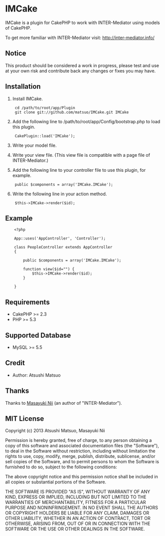 # IMCake

IMCake is a plugin for CakePHP to work with INTER-Mediator using models of CakePHP.

To get more familiar with INTER-Mediator visit: http://inter-mediator.info/

## Notice

This product should be considered a work in progress, please test and use at your own risk and contribute back any changes or fixes you may have.

## Installation

1. Install IMCake.

		cd /path/to/root/app/Plugin
		git clone git://github.com/matsuo/IMCake.git IMCake

2. Add the following line to /path/to/root/app/Config/bootstrap.php to load this plugin.

		CakePlugin::load('IMCake');

3. Write your model file.

4. Write your view file. (This view file is compatible with a page file of INTER-Mediator.)

5. Add the following line to your controller file to use this plugin, for example.

		public $components = array('IMCake.IMCake');

6. Write the following line in your action method.

		$this->IMCake->render($id);

## Example

		<?php

		App::uses('AppController', 'Controller');

		class PeopleController extends AppController
		{

		    public $components = array('IMCake.IMCake');

		    function view($id="") {
		        $this->IMCake->render($id);
		    }

		}

## Requirements

* CakePHP >= 2.3
* PHP >= 5.3

## Supported Database

* MySQL >= 5.5

## Credit

* Author: Atsushi Matsuo

## Thanks

Thanks to [Masayuki Nii](http://msyk.net/) (an author of "INTER-Mediator").

## MIT License

Copyright (c) 2013 Atsushi Matsuo, Masayuki Nii

Permission is hereby granted, free of charge, to any person obtaining a copy of
this software and associated documentation files (the "Software"), to deal in
the Software without restriction, including without limitation the rights to
use, copy, modify, merge, publish, distribute, sublicense, and/or sell copies
of the Software, and to permit persons to whom the Software is furnished to do
so, subject to the following conditions:

The above copyright notice and this permission notice shall be included in all
copies or substantial portions of the Software.

THE SOFTWARE IS PROVIDED "AS IS", WITHOUT WARRANTY OF ANY KIND, EXPRESS OR
IMPLIED, INCLUDING BUT NOT LIMITED TO THE WARRANTIES OF MERCHANTABILITY,
FITNESS FOR A PARTICULAR PURPOSE AND NONINFRINGEMENT. IN NO EVENT SHALL THE
AUTHORS OR COPYRIGHT HOLDERS BE LIABLE FOR ANY CLAIM, DAMAGES OR OTHER
LIABILITY, WHETHER IN AN ACTION OF CONTRACT, TORT OR OTHERWISE, ARISING FROM,
OUT OF OR IN CONNECTION WITH THE SOFTWARE OR THE USE OR OTHER DEALINGS IN THE
SOFTWARE.